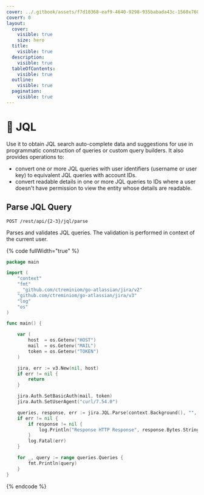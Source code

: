 ```yaml
---
cover: ../.gitbook/assets/f7d10368-eaf9-4640-9298-935babada43c-1560x760.jpeg
coverY: 0
layout:
  cover:
    visible: true
    size: hero
  title:
    visible: true
  description:
    visible: true
  tableOfContents:
    visible: true
  outline:
    visible: true
  pagination:
    visible: true
---
```


# 🔩 JQL

Use it to obtain JQL search auto-complete data and suggestions for use in programmatic construction of queries or custom query builders. It also provides operations to:

* convert one or more JQL queries with user identifiers (username or user key) to equivalent JQL queries with account IDs.
* convert readable details in one or more JQL queries to IDs where a user doesn't have permission to view the entity whose details are readable.

## Parse JQL Query

`POST /rest/api/{2-3}/jql/parse`

Parses and validates JQL queries. The validation is performed in context of the current user.

{% code fullWidth="true" %}
```go
package main

import (
	"context"
	"fmt"
	_ "github.com/ctreminiom/go-atlassian/jira/v2"
	"github.com/ctreminiom/go-atlassian/jira/v3"
	"log"
	"os"
)

func main() {

	var (
		host  = os.Getenv("HOST")
		mail  = os.Getenv("MAIL")
		token = os.Getenv("TOKEN")
	)

	jira, err := v3.New(nil, host)
	if err != nil {
		return
	}

	jira.Auth.SetBasicAuth(mail, token)
	jira.Auth.SetUserAgent("curl/7.54.0")

	queries, response, err := jira.JQL.Parse(context.Background(), "", []string{"project = KP"})
	if err != nil {
		if response != nil {
			log.Println("Response HTTP Response", response.Bytes.String())
		}
		log.Fatal(err)
	}

	for _, query := range queries.Queries {
		fmt.Println(query)
	}
}
```
{% endcode %}
